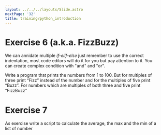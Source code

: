 ```yaml
---
layout: ../../../layouts/Slide.astro
nextPage: '32'
title: training/python_introduction
---
```




# Exercise 6 (a.k.a. FizzBuzz)

We can annidate multiple _if-elif-else_ just remember to use the correct indentation, most code editors will do it for you but pay attention to it. You can create complex condition with "and" and "or".  


Write a program that prints the numbers from 1 to 100. But for multiples of three print “Fizz” instead of the number and for the multiples of five print “Buzz”. For numbers which are multiples of both three and five print “FizzBuzz”

# Exercise 7

As exercise write a script to calculate the average, the max and the min of a list of number
